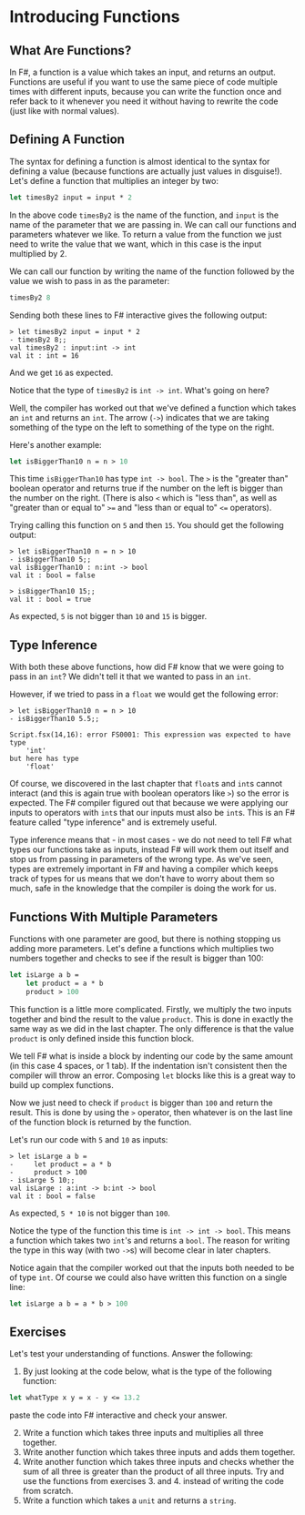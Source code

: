# Introducing Functions

## What Are Functions?

In F#, a function is a value which takes an input, and returns an output. Functions are useful if you want to use the same piece of code multiple times with different inputs, because you can write the function once and refer back to it whenever you need it without having to rewrite the code (just like with normal values).

## Defining A Function

The syntax for defining a function is almost identical to the syntax for defining a value (because functions are actually just values in disguise!). Let's define a function that multiplies an integer by two:

```fsharp
let timesBy2 input = input * 2
```

In the above code `timesBy2` is the name of the function, and `input` is the name of the parameter that we are passing in. We can call our functions and parameters whatever we like. To return a value from the function we just need to write the value that we want, which in this case is the input multiplied by 2.

We can call our function by writing the name of the function followed by the value we wish to pass in as the parameter:

```fsharp
timesBy2 8
```

Sending both these lines to F# interactive gives the following output:

``` {highlight: [3, 4]}
> let timesBy2 input = input * 2
- timesBy2 8;;
val timesBy2 : input:int -> int
val it : int = 16
```

And we get `16` as expected.

Notice that the type of `timesBy2` is `int -> int`. What's going on here?

Well, the compiler has worked out that we've defined a function which takes an `int` and returns an `int`. The arrow (`->`) indicates that we are taking something of the type on the left to something of the type on the right.

Here's another example:

```fsharp
let isBiggerThan10 n = n > 10
```

This time `isBiggerThan10` has type `int -> bool`. The `>` is the "greater than" boolean operator and returns true if the number on the left is bigger than the number on the right. (There is also `<` which is "less than", as well as "greater than or equal to" `>=` and "less than or equal to" `<=` operators).

Trying calling this function on `5` and then `15`. You should get the following output:

``` {highlight: [4, 7]}
> let isBiggerThan10 n = n > 10
- isBiggerThan10 5;;
val isBiggerThan10 : n:int -> bool
val it : bool = false

> isBiggerThan10 15;;
val it : bool = true
```

As expected, `5` is not bigger than `10` and `15` is bigger.

## Type Inference

With both these above functions, how did F# know that we were going to pass in an `int`? We didn't tell it that we wanted to pass in an `int`.

However, if we tried to pass in a `float` we would get the following error:

``` {highlight: ['4-7']}
> let isBiggerThan10 n = n > 10
- isBiggerThan10 5.5;;

Script.fsx(14,16): error FS0001: This expression was expected to have type
    'int'
but here has type
    'float'
```

Of course, we discovered in the last chapter that `float`s and `int`s cannot interact (and this is again true with boolean operators like `>`) so the error is expected. The F# compiler figured out that because we were applying our inputs to operators with `int`s that our inputs must also be `int`s. This is an F# feature called "type inference" and is extremely useful.

Type inference means that - in most cases - we do not need to tell F# what types our functions take as inputs, instead F# will work them out itself and stop us from passing in parameters of the wrong type. As we've seen, types are extremely important in F# and having a compiler which keeps track of types for us means that we don't have to worry about them so much, safe in the knowledge that the compiler is doing the work for us.

## Functions With Multiple Parameters

Functions with one parameter are good, but there is nothing stopping us adding more parameters. Let's define a functions which multiplies two numbers together and checks to see if the result is bigger than 100:

```fsharp
let isLarge a b =
    let product = a * b
    product > 100
```

This function is a little more complicated. Firstly, we multiply the two inputs together and bind the result to the value `product`. This is done in exactly the same way as we did in the last chapter. The only difference is that the value `product` is only defined inside this function block.

We tell F# what is inside a block by indenting our code by the same amount (in this case 4 spaces, or 1 tab). If the indentation isn't consistent then the compiler will throw an error. Composing `let` blocks like this is a great way to build up complex functions.

Now we just need to check if `product` is bigger than `100` and return the result. This is done by using the `>` operator, then whatever is on the last line of the function block is returned by the function.

Let's run our code with `5` and `10` as inputs:

``` {highlight: [5, 6]}
> let isLarge a b =
-     let product = a * b
-     product > 100
- isLarge 5 10;;
val isLarge : a:int -> b:int -> bool
val it : bool = false
```

As expected, `5 * 10` is not bigger than `100`.

Notice the type of the function this time is `int -> int -> bool`. This means a function which takes two `int`'s and returns a `bool`. The reason for writing the type in this way (with two `->`s) will become clear in later chapters.

Notice again that the compiler worked out that the inputs both needed to be of type `int`. Of course we could also have written this function on a single line:

```fsharp
let isLarge a b = a * b > 100
```

## Exercises

Let's test your understanding of functions. Answer the following:

1. By just looking at the code below, what is the type of the following function:

```fsharp
let whatType x y = x - y <= 13.2
```

paste the code into F# interactive and check your answer.

2. Write a function which takes three inputs and multiplies all three together.
3. Write another function which takes three inputs and adds them together.
4. Write another function which takes three inputs and checks whether the sum of all three is greater than the product of all three inputs. Try and use the functions from exercises 3. and 4. instead of writing the code from scratch.
5. Write a function which takes a `unit` and returns a `string`.
